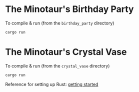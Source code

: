 # The Minotaur's Birthday Party

To compile & run (from the `birthday_party` directory)
```
cargo run
```

# The Minotaur's Crystal Vase

To compile & run (from the `crystal_vase` directory)
```
cargo run
```

Reference for setting up Rust: [getting started](https://www.rust-lang.org/learn/get-started)